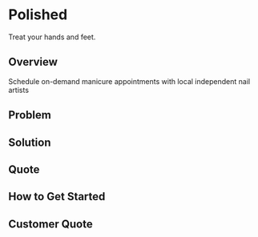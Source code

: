 # Polished #
Treat your hands and feet.


## Overview ##
Schedule on-demand manicure appointments with local independent nail artists
## Problem ##

## Solution ##
 

## Quote ##

## How to Get Started ##


## Customer Quote ##


